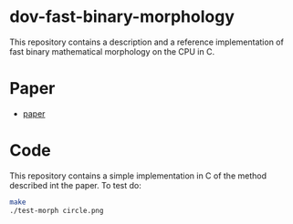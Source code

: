 # dov-fast-binary-morphology

This repository contains a description and a reference implementation of fast binary mathematical morphology on the CPU in C.

# Paper

- [paper](paper.org)

# Code

This repository contains a simple implementation in C of the method described int the paper. To test do:

```sh
make
./test-morph circle.png
```



